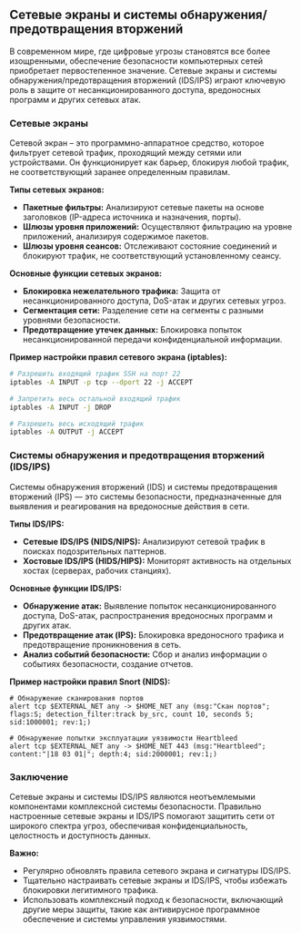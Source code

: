 ## Сетевые экраны и системы обнаружения/предотвращения вторжений

В современном мире, где цифровые угрозы становятся все более изощренными, обеспечение безопасности компьютерных сетей приобретает первостепенное значение.  Сетевые экраны и системы обнаружения/предотвращения вторжений (IDS/IPS) играют ключевую роль в защите от несанкционированного доступа, вредоносных программ и других сетевых атак.

### Сетевые экраны

Сетевой экран – это программно-аппаратное средство, которое фильтрует сетевой трафик, проходящий между сетями или устройствами. Он функционирует как барьер, блокируя любой трафик, не соответствующий заранее определенным правилам. 

**Типы сетевых экранов:**

* **Пакетные фильтры:** Анализируют сетевые пакеты на основе заголовков (IP-адреса источника и назначения, порты). 
* **Шлюзы уровня приложений:** Осуществляют фильтрацию на уровне приложений, анализируя содержимое пакетов.
* **Шлюзы уровня сеансов:** Отслеживают состояние соединений и блокируют трафик, не соответствующий установленному сеансу.

**Основные функции сетевых экранов:**

* **Блокировка нежелательного трафика:** Защита от несанкционированного доступа, DoS-атак и других сетевых угроз.
* **Сегментация сети:** Разделение сети на сегменты с разными уровнями безопасности.
* **Предотвращение утечек данных:** Блокировка попыток несанкционированной передачи конфиденциальной информации.

**Пример настройки правил сетевого экрана (iptables):**

```bash
# Разрешить входящий трафик SSH на порт 22
iptables -A INPUT -p tcp --dport 22 -j ACCEPT

# Запретить весь остальной входящий трафик
iptables -A INPUT -j DROP

# Разрешить весь исходящий трафик
iptables -A OUTPUT -j ACCEPT
```

### Системы обнаружения и предотвращения вторжений (IDS/IPS)

Системы обнаружения вторжений (IDS) и системы предотвращения вторжений (IPS) — это системы безопасности, предназначенные для выявления и реагирования на вредоносные действия в сети.

**Типы IDS/IPS:**

* **Сетевые IDS/IPS (NIDS/NIPS):** Анализируют сетевой трафик в поисках подозрительных паттернов.
* **Хостовые IDS/IPS (HIDS/HIPS):** Мониторят активность на отдельных хостах (серверах, рабочих станциях).

**Основные функции IDS/IPS:**

* **Обнаружение атак:** Выявление попыток несанкционированного доступа, DoS-атак, распространения вредоносных программ и других атак.
* **Предотвращение атак (IPS):** Блокировка вредоносного трафика и предотвращение проникновения в сеть.
* **Анализ событий безопасности:** Сбор и анализ информации о событиях безопасности, создание отчетов.

**Пример настройки правил Snort (NIDS):**

```
# Обнаружение сканирования портов
alert tcp $EXTERNAL_NET any -> $HOME_NET any (msg:"Скан портов"; flags:S; detection_filter:track by_src, count 10, seconds 5; sid:1000001; rev:1;)

# Обнаружение попытки эксплуатации уязвимости Heartbleed
alert tcp $EXTERNAL_NET any -> $HOME_NET 443 (msg:"Heartbleed"; content:"|18 03 01|"; depth:4; sid:2000001; rev:1;)
```

### Заключение

Сетевые экраны и системы IDS/IPS являются неотъемлемыми компонентами комплексной системы безопасности. Правильно настроенные сетевые экраны и IDS/IPS помогают защитить сети от широкого спектра угроз, обеспечивая конфиденциальность, целостность и доступность данных. 

**Важно:**

* Регулярно обновлять правила сетевого экрана и сигнатуры IDS/IPS.
* Тщательно настраивать сетевые экраны и IDS/IPS, чтобы избежать блокировки легитимного трафика.
* Использовать комплексный подход к безопасности, включающий другие меры защиты, такие как антивирусное программное обеспечение и системы управления уязвимостями.
